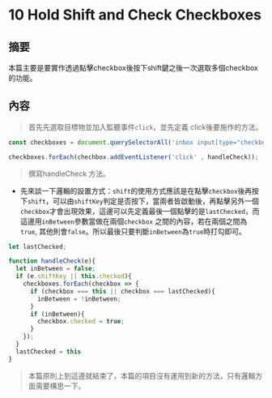 # 10 Hold Shift and Check Checkboxes

## 摘要

本篇主要是要實作透過點擊checkbox後按下shift鍵之後一次選取多個checkbox的功能。

## 內容

> 首先先選取目標物並加入監聽事件`click`，並先定義 click後要施作的方法。

```javascript
const checkboxes = document.querySelectorAll('inbox input[type="checkbox"]');

checkboxes.forEach(chechbox.addEventListener('click' , handleCheck));
```

>撰寫handleCheck 方法。

- 先來談一下邏輯的設置方式：`shift`的使用方式應該是在點擊`checkbox`後再按下`shift`，可以由`shiftKey`判定是否按下，當兩者皆啟動後，再點擊另外一個 `checkbox`才會出現效果，這邊可以先定義最後一個點擊的是`lastChecked`，而這邊用`inBetween`參數當做在兩個`checkbox` 之間的內容，若在兩個之間為`true`, 其他則會`false`。所以最後只要判斷`inBetween`為`true`時打勾即可。

```javascript
let lastChecked;

function handleCheck(e){
  let inBetween = false;
  if (e.shiftKey || this.checked){
    checkboxes.forEach(checkbox => {
      if (checkbox === this || checkbox === lastChecked){
        inBetween = !inBetween;
      }
      if (inBetween){
        checkbox.checked = true;
      }
    });
  }
  lastChecked = this
}
```



> 本篇原則上到這邊就結束了，本篇的項目沒有運用到新的方法，只有邏輯方面需要構思一下。
